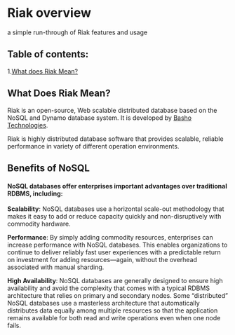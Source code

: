 [logo]: ../img/riak.png
# Riak overview
a simple run-through of Riak features and usage

## Table of contents:
1.[What does Riak Mean?](what_does_riak_mean)

## What Does Riak Mean?
Riak is an open-source, Web scalable distributed database based on the NoSQL and Dynamo database system. It is developed by [Basho Technologies](https://riak.com/).

Riak is highly distributed database software that provides scalable, reliable performance in variety of different operation environments. 

## Benefits of NoSQL
#### NoSQL databases offer enterprises important advantages over traditional RDBMS, including:

**Scalability**: NoSQL databases use a horizontal scale-out methodology that makes it easy to add or reduce capacity quickly and non-disruptively with commodity hardware. 

**Performance**: By simply adding commodity resources, enterprises can increase performance with NoSQL databases. This enables organizations to continue to deliver reliably fast user experiences with a predictable return on investment for adding resources—again, without the overhead associated with manual sharding.

**High Availability**: NoSQL databases are generally designed to ensure high availability and avoid the complexity that comes with a typical RDBMS architecture that relies on primary and secondary nodes. Some “distributed” NoSQL databases use a masterless architecture that automatically distributes data equally among multiple resources so that the application remains available for both read and write operations even when one node fails.
